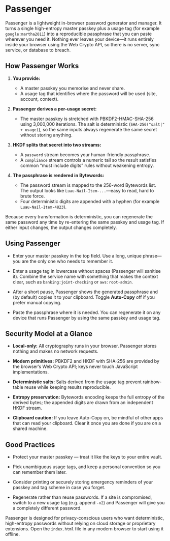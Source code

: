 # Passenger

Passenger is a lightweight in-browser password generator and manager. It turns a single high-entropy master passkey plus a usage tag (for example `google:martha2011`) into a reproducible passphrase that you can paste wherever you need it. Nothing ever leaves your device—it runs entirely inside your browser using the Web Crypto API, so there is no server, sync service, or database to breach.

## How Passenger Works

1. **You provide:**
   - A master passkey you memorise and never share.
   - A usage tag that identifies where the password will be used (site, account, context).

2. **Passenger derives a per-usage secret:**
   - The master passkey is stretched with PBKDF2-HMAC-SHA-256 using 3,000,000 iterations. The salt is deterministic (`SHA-256("salt|" + usage)`), so the same inputs always regenerate the same secret without storing anything.

3. **HKDF splits that secret into two streams:**
   - A `password` stream becomes your human-friendly passphrase.
   - A `compliance` stream controls a numeric tail so the result satisfies common “must include digits” rules without weakening entropy.

4. **The passphrase is rendered in Bytewords:**
   - The password stream is mapped to the 256-word Bytewords list. The output looks like `Luau-Nail-Item-...`—easy to read, hard to brute force.
   - Four deterministic digits are appended with a hyphen (for example `Luau-Nail-Item-4823`).

Because every transformation is deterministic, you can regenerate the same password any time by re-entering the same passkey and usage tag. If either input changes, the output changes completely.

## Using Passenger

- Enter your master passkey in the top field. Use a long, unique phrase—you are the only one who needs to remember it.

- Enter a usage tag in lowercase without spaces (Passenger will sanitise it). Combine the service name with something that makes the context clear, such as `banking:joint-checking` or `aws:root-admin`.

- After a short pause, Passenger shows the generated passphrase and (by default) copies it to your clipboard. Toggle **Auto-Copy** off if you prefer manual copying.

- Paste the passphrase where it is needed. You can regenerate it on any device that runs Passenger by using the same passkey and usage tag.

## Security Model at a Glance

- **Local-only:** All cryptography runs in your browser. Passenger stores nothing and makes no network requests.

- **Modern primitives:** PBKDF2 and HKDF with SHA-256 are provided by the browser’s Web Crypto API; keys never touch JavaScript implementations.

- **Deterministic salts:** Salts derived from the usage tag prevent rainbow-table reuse while keeping results reproducible.

- **Entropy preservation:** Bytewords encoding keeps the full entropy of the derived bytes; the appended digits are drawn from an independent HKDF stream.

- **Clipboard caution:** If you leave Auto-Copy on, be mindful of other apps that can read your clipboard. Clear it once you are done if you are on a shared machine.

## Good Practices

- Protect your master passkey — treat it like the keys to your entire vault.

- Pick unambiguous usage tags, and keep a personal convention so you can remember them later.

- Consider printing or securely storing emergency reminders of your passkey and tag scheme in case you forget.

- Regenerate rather than reuse passwords. If a site is compromised, switch to a new usage tag (e.g. append `-v2`) and Passenger will give you a completely different password.

Passenger is designed for privacy-conscious users who want deterministic, high-entropy passwords without relying on cloud storage or proprietary extensions. Open the `index.html` file in any modern browser to start using it offline.
